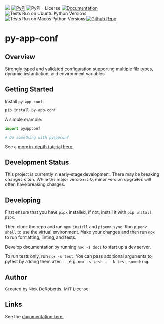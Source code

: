 

[![](https://codecov.io/gh/nickderobertis/py-app-conf/branch/master/graph/badge.svg)](https://codecov.io/gh/nickderobertis/py-app-conf)
[![PyPI](https://img.shields.io/pypi/v/py-app-conf)](https://pypi.org/project/py-app-conf/)
![PyPI - License](https://img.shields.io/pypi/l/py-app-conf)
[![Documentation](https://img.shields.io/badge/documentation-pass-green)](https://nickderobertis.github.io/py-app-conf/)
![Tests Run on Ubuntu Python Versions](https://img.shields.io/badge/Tests%20Ubuntu%2FPython-3.8%20%7C%203.9%20%7C%203.10-blue)
![Tests Run on Macos Python Versions](https://img.shields.io/badge/Tests%20Macos%2FPython-3.8%20%7C%203.9%20%7C%203.10-blue)
[![Github Repo](https://img.shields.io/badge/repo-github-informational)](https://github.com/nickderobertis/py-app-conf/)


#  py-app-conf

## Overview

Strongly typed and validated configuration supporting multiple file types, dynamic instantiation, and environment variables

## Getting Started

Install `py-app-conf`:

```
pip install py-app-conf
```

A simple example:

```python
import pyappconf

# Do something with pyappconf
```

See a
[more in-depth tutorial here.](
https://nickderobertis.github.io/py-app-conf/tutorial.html
)

## Development Status

This project is currently in early-stage development. There may be
breaking changes often. While the major version is 0, minor version
upgrades will often have breaking changes.

## Developing

First ensure that you have `pipx` installed, if not, install it with `pip install pipx`.

Then clone the repo and run `npm install` and `pipenv sync`. Run `pipenv shell`
to use the virtual environment. Make your changes and then run `nox` to run formatting,
linting, and tests.

Develop documentation by running `nox -s docs` to start up a dev server.

To run tests only, run `nox -s test`. You can pass additional arguments to pytest
by adding them after `--`, e.g. `nox -s test -- -k test_something`.

## Author

Created by Nick DeRobertis. MIT License.

## Links

See the
[documentation here.](
https://nickderobertis.github.io/py-app-conf/
)
